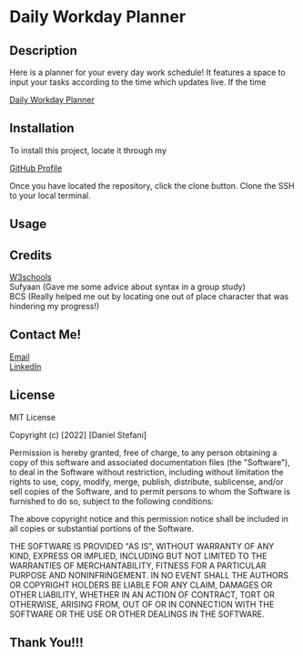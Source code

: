 # Daily Workday Planner

## Description

Here is a planner for your every day work schedule! It features a space to input your tasks according to the time which updates live. If the time

[Daily Workday Planner](https://dstefani86.github.io/daily_workday_planner/)

## Installation

To install this project, locate it through my

[GitHub Profile](https://github.com/DStefani86/)

Once you have located the repository, click the clone button. Clone the SSH to your local terminal.

## Usage

## Credits

[W3schools](www.w3schools.com)
<br>
Sufyaan (Gave me some advice about syntax in a group study)
<br>
BCS (Really helped me out by locating one out of place character that was hindering my progress!)

## Contact Me!

[Email](stefanibusiness@gmail.com)
<br>
[LinkedIn](https://www.linkedin.com/in/daniel-stefani-b88695238/)
<br>

## License

MIT License

Copyright (c) [2022] [Daniel Stefani]

Permission is hereby granted, free of charge, to any person obtaining a copy
of this software and associated documentation files (the "Software"), to deal
in the Software without restriction, including without limitation the rights
to use, copy, modify, merge, publish, distribute, sublicense, and/or sell
copies of the Software, and to permit persons to whom the Software is
furnished to do so, subject to the following conditions:

The above copyright notice and this permission notice shall be included in all
copies or substantial portions of the Software.

THE SOFTWARE IS PROVIDED "AS IS", WITHOUT WARRANTY OF ANY KIND, EXPRESS OR
IMPLIED, INCLUDING BUT NOT LIMITED TO THE WARRANTIES OF MERCHANTABILITY,
FITNESS FOR A PARTICULAR PURPOSE AND NONINFRINGEMENT. IN NO EVENT SHALL THE
AUTHORS OR COPYRIGHT HOLDERS BE LIABLE FOR ANY CLAIM, DAMAGES OR OTHER
LIABILITY, WHETHER IN AN ACTION OF CONTRACT, TORT OR OTHERWISE, ARISING FROM,
OUT OF OR IN CONNECTION WITH THE SOFTWARE OR THE USE OR OTHER DEALINGS IN THE
SOFTWARE.

## Thank You!!!
